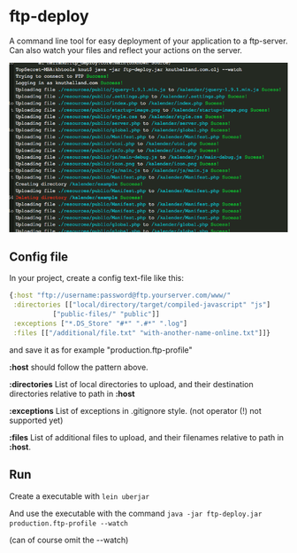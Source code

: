 # ftp-deploy

A command line tool for easy deployment of your application to a
ftp-server. Can also watch your files and reflect your actions on the
server.

![Screenshot](doc/screenshot.png "Screenshot")

## Config file

In your project, create a config text-file like this:

```clojure
{:host "ftp://username:password@ftp.yourserver.com/www/"
 :directories [["local/directory/target/compiled-javascript" "js"]
 	       ["public-files/" "public"]]
 :exceptions ["*.DS_Store" "#*" ".#*" ".log"]
 :files [["/additional/file.txt" "with-another-name-online.txt"]]}
```

and save it as for example "production.ftp-profile"

**:host** should follow the pattern above.

**:directories** List of local directories to upload, and their destination
directories relative to path in **:host**

**:exceptions** List of exceptions in .gitignore style. (not operator (!) not
supported yet)

**:files** List of additional files to upload, and their filenames relative to
path in **:host**.


## Run

Create a executable with `lein uberjar`

And use the executable with the command `java -jar ftp-deploy.jar production.ftp-profile --watch`

(can of course omit the --watch)